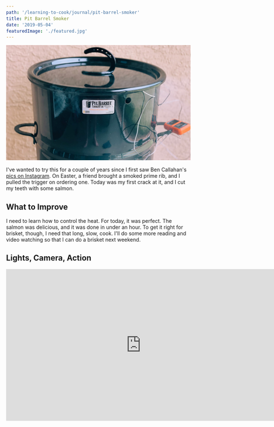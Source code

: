 ```yaml
---
path: '/learning-to-cook/journal/pit-barrel-smoker'
title: Pit Barrel Smoker
date: '2019-05-04'
featuredImage: './featured.jpg'
---
```


![Photo of a Pit Barrel Smoker](./pit-barrel-smoker.jpg)

I've wanted to try this for a couple of years since I first saw Ben Callahan's [pics on Instagram](https://www.instagram.com/p/BLWbgj1AsbM/). On Easter, a friend brought a smoked prime rib, and I pulled the trigger on ordering one. Today was my first crack at it, and I cut my teeth with some salmon.

## What to Improve

I need to learn how to control the heat. For today, it was perfect. The salmon was delicious, and it was done in under an hour. To get it right for brisket, though, I need that long, slow, cook. I'll do some more reading and video watching so that I can do a brisket next weekend.

## Lights, Camera, Action

<div class="video-wrapper u-mt-1">
<iframe src="https://player.vimeo.com/video/334191087?title=0&byline=0&portrait=0" width="736" height="414" frameborder="0" allow="autoplay; fullscreen" allowfullscreen></iframe>
</div>
